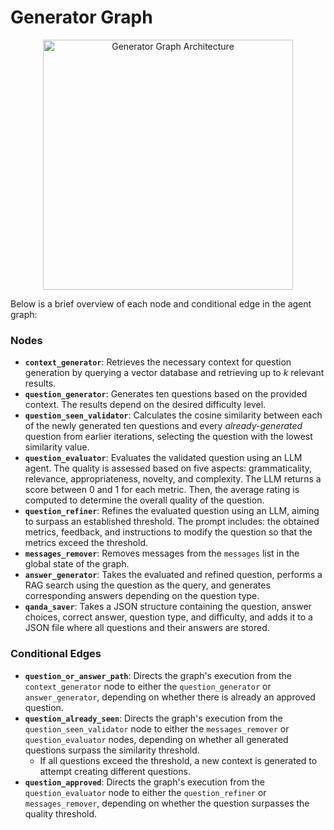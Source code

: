# Generator Graph

<p align="center">
  <img src="https://github.com/user-attachments/assets/8db8ac34-2b49-4da5-b67c-8eedceb17be9" alt="Generator Graph Architecture" width="400"/>
</p>

Below is a brief overview of each node and conditional edge in the agent graph:

### Nodes

- **`context_generator`**: Retrieves the necessary context for question generation by querying a vector database and retrieving up to *k* relevant results.
- **`question_generator`**: Generates ten questions based on the provided context. The results depend on the desired difficulty level.
- **`question_seen_validator`**: Calculates the cosine similarity between each of the newly generated ten questions and every *already-generated* question from earlier iterations, selecting the question with the lowest similarity value.
- **`question_evaluator`**: Evaluates the validated question using an LLM agent. The quality is assessed based on five aspects: grammaticality, relevance, appropriateness, novelty, and complexity. The LLM returns a score between 0 and 1 for each metric. Then, the average rating is computed to determine the overall quality of the question.
- **`question_refiner`**: Refines the evaluated question using an LLM, aiming to surpass an established threshold. The prompt includes: the obtained metrics, feedback, and instructions to modify the question so that the metrics exceed the threshold.
- **`messages_remover`**: Removes messages from the `messages` list in the global state of the graph.
- **`answer_generator`**: Takes the evaluated and refined question, performs a RAG search using the question as the query, and generates corresponding answers depending on the question type.
- **`qanda_saver`**: Takes a JSON structure containing the question, answer choices, correct answer, question type, and difficulty, and adds it to a JSON file where all questions and their answers are stored.

### Conditional Edges

- **`question_or_answer_path`**: Directs the graph's execution from the `context_generator` node to either the `question_generator` or `answer_generator`, depending on whether there is already an approved question.
- **`question_already_seen`**: Directs the graph's execution from the `question_seen_validator` node to either the `messages_remover` or `question_evaluator` nodes, depending on whether all generated questions surpass the similarity threshold.  
  - If all questions exceed the threshold, a new context is generated to attempt creating different questions.
- **`question_approved`**: Directs the graph's execution from the `question_evaluator` node to either the `question_refiner` or `messages_remover`, depending on whether the question surpasses the quality threshold.
